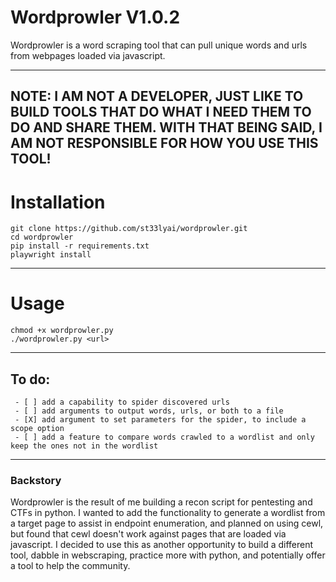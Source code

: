 # Wordprowler V1.0.2

Wordprowler is a word scraping tool that can pull unique words and urls from webpages loaded via javascript.

___
## NOTE: I AM NOT A DEVELOPER, JUST LIKE TO BUILD TOOLS THAT DO WHAT I NEED THEM TO DO AND SHARE THEM. WITH THAT BEING SAID, I AM NOT RESPONSIBLE FOR HOW YOU USE THIS TOOL!

# Installation
```
git clone https://github.com/st33lyai/wordprowler.git
cd wordprowler
pip install -r requirements.txt
playwright install 
```

___

# Usage  

```
chmod +x wordprowler.py
./wordprowler.py <url>
```

___

## To do:
```
 - [ ] add a capability to spider discovered urls
 - [ ] add arguments to output words, urls, or both to a file
 - [X] add argument to set parameters for the spider, to include a scope option
 - [ ] add a feature to compare words crawled to a wordlist and only keep the ones not in the wordlist

```

___

### Backstory

Wordprowler is the result of me building a recon script for pentesting and CTFs in python. I wanted to add the functionality to generate a wordlist from a target page to assist in endpoint enumeration, and planned 
on using cewl, but found that cewl doesn't work against pages that are loaded via javascript. I decided to use this as another opportunity to build a different tool, dabble in webscraping, practice more with python,
and potentially offer a tool to help the community. 

